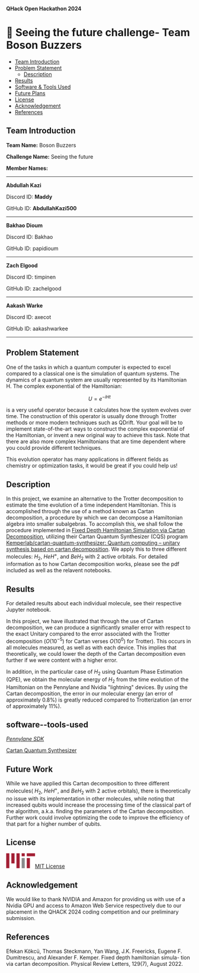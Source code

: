 **QHack Open Hackathon 2024**

# :space_invader: Seeing the future challenge- Team Boson Buzzers

- [Team Introduction](#team-introduction)
- [Problem Statement](#ProblemStatement)
  - [Description](#description)
- [Results](#Results)
- [Software & Tools Used](#software--tools-used)
- [Future Plans](#future-plans)
- [License](#license)
- [Acknowledgement](#Acknowledgement)
- [References](#references)

## Team Introduction
**Team Name:** Boson Buzzers

**Challenge Name:** Seeing the future



****Member Names:****

------------

**Abdullah Kazi**

Discord ID: **Maddy**

GitHub ID: **AbdullahKazi500**

 
------------


**Bakhao Dioum**


Discord ID: Bakhao


GitHub ID: papidioum



------------

**Zach Elgood**


Discord ID: timpinen


GitHub ID: zachelgood


------------

**Aakash Warke**


Discord ID: axecot

GitHub ID: aakashwarkee

------------



## Problem Statement
One of the tasks in which a quantum computer is expected to excel compared to a classical one is the simulation of quantum systems. The dynamics of a quantum system are usually represented by its Hamiltonian H. The complex exponential of the Hamiltonian:

$$U=e^{-iHt}$$

is a very useful operator because it calculates how the system evolves over time. The construction of this operator is usually done through Trotter methods or more modern techniques such as QDrift. Your goal will be to implement state-of-the-art ways to construct the complex exponential of the Hamiltonian, or invent a new original way to achieve this task. Note that there are also more complex Hamiltonians that are time dependent where you could provide different techniques.

This evolution operator has many applications in different fields as chemistry or optimization tasks, it would be great if you could help us!
## Description 
In this project, we examine an alternative to the Trotter decomposition to estimate the time evolution of a time independent Hamiltonian. This is accomplished through the use of a method known as Cartan decomposition, a procedure by which we can decompose a Hamiltonian algebra into smaller subalgebras. To accomplish this, we shall follow the procedure implemented in [Fixed Depth Hamiltonian Simulation via Cartan Decomposition](https://arxiv.org/abs/2104.00728), utilizing their Cartan Quantum Synthesizer (CQS) program [Kemperlab/cartan-quantum-synthesizer: Quantum computing
– unitary synthesis based on cartan decomposition](https://github.com/kemperlab/cartan-quantum-synthesizer). We apply this to three different molecules: $H_2$, $HeH^+$, and $BeH_2$ with 2 active orbitals. For detailed information as to how Cartan decomposition works, please see the pdf included as well as the relavent notebooks. 
## Results
For detailed results about each individual molecule, see their respective Jupyter notebook. 

   
In this project, we have illustrated that through the use of Cartan decomposition, we can produce a significantly smaller error with respect to the exact Unitary compared to the error associated with the Trotter decomposition ($O(10^{-5})$ for Cartan verses $O(10^{0})$ for Trotter). This occurs in all molecules measured, as well as with each device. This implies that theoretically, we could lower the depth of the Cartan decomposition even further if we were content with a higher error.

 In addition, in the particular case of $H_2$ using Quantum Phase Estimation (QPE), we obtain the molecular energy of $H_2$ from the time evolution of the Hamiltonian on the Pennylane and Nvidia "lightning" devices. By using the Cartan decomposition, the error in our molecular energy (an error of approximately 0.8%) is greatly reduced compared to Trotterization (an error of approximately 11%).


## software--tools-used
[_Pennylane SDK_](https://pennylane.ai/)

[Cartan Quantum Synthesizer](https://github.com/kemperlab/cartan-quantum-synthesizer)
## Future Work
While we have applied this Cartan decomposition to three different molecules( $H_2$, $HeH^+$, and $BeH_2$ with 2 active orbitals), there is theoretically no issue with its implementation in other molecules, while noting that increased qubits would increase the processing time of the classical part of the algorithm, a.k.a. finding the parameters of the Cartan decomposition. Further work could involve optimizing the code to improve the efficiency of that part for a higher number of qubits. 
## License

<a href="https://choosealicense.com/licenses/mit/"><img src="https://raw.githubusercontent.com/johnturner4004/readme-generator/master/src/components/assets/images/mit.svg" height=40 />MIT License</a>

## Acknowledgement 

We would like to thank NVIDIA and Amazon for providing us with use of a Nvidia GPU and access to Amazon Web Service respectively due to our placement in the QHACK 2024 coding competition and our preliminary submission.
## References
 Efekan Kökcü, Thomas Steckmann, Yan Wang, J.K. Freericks, Eugene F.
Dumitrescu, and Alexander F. Kemper. Fixed depth hamiltonian simula-
tion via cartan decomposition. Physical Review Letters, 129(7), August
2022.
